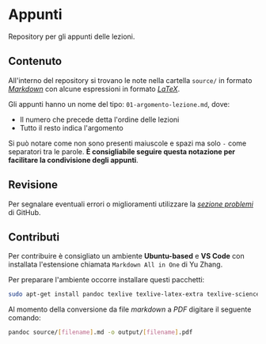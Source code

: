 # Appunti

Repository per gli appunti delle lezioni.

## Contenuto

All'interno del repository si trovano le note nella cartella `source/` in formato [*Markdown*][1] con alcune espressioni in formato [*LaTeX*][2].

Gli appunti hanno un nome del tipo: `01-argomento-lezione.md`, dove:

- Il numero che precede detta l'ordine delle lezioni
- Tutto il resto indica l'argomento

Si può notare come non sono presenti maiuscole e spazi ma solo `-` come separatori tra le parole. **È consigliabile seguire questa notazione per facilitare la condivisione degli appunti**.

## Revisione

Per segnalare eventuali errori o miglioramenti utilizzare la [*sezione problemi*][3] di GitHub.

## Contributi

Per contribuire è consigliato un ambiente **Ubuntu-based** e **VS Code** con installata l'estensione chiamata `Markdown All in One` di Yu Zhang.

Per preparare l'ambiente occorre installare questi pacchetti:

```sh
sudo apt-get install pandoc texlive texlive-latex-extra texlive-science -y
```

Al momento della conversione da file *markdown* a *PDF* digitare il seguente comando:

```sh
pandoc source/[filename].md -o output/[filename].pdf
```

[1]: https://www.markdownguide.org/
[2]: https://www.latex-project.org/about/
[3]: https://www.github.com/Kyllen02/appunti/issues